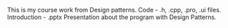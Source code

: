 This is my course work from Design patterns. 
  Code - .h, .cpp, .pro, .ui files.
  Introduction - .pptx Presentation about the program with Design Patterns.
